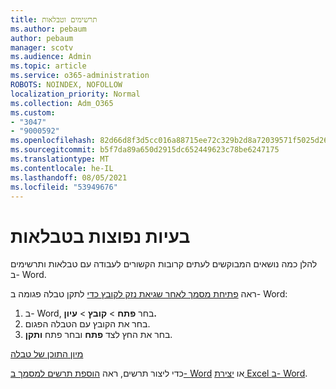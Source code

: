 ```yaml
---
title: תרשימים וטבלאות
ms.author: pebaum
author: pebaum
manager: scotv
ms.audience: Admin
ms.topic: article
ms.service: o365-administration
ROBOTS: NOINDEX, NOFOLLOW
localization_priority: Normal
ms.collection: Adm_O365
ms.custom:
- "3047"
- "9000592"
ms.openlocfilehash: 82d66d8f3d5cc016a88715ee72c329b2d8a72039571f5025d267339e9f3126a6
ms.sourcegitcommit: b5f7da89a650d2915dc652449623c78be6247175
ms.translationtype: MT
ms.contentlocale: he-IL
ms.lasthandoff: 08/05/2021
ms.locfileid: "53949676"
---
```

# <a name="common-issues-with-tables"></a>בעיות נפוצות בטבלאות 

להלן כמה נושאים המבוקשים לעתים קרובות הקשורים לעבודה עם טבלאות ותרשימים ב- Word.

ראה [פתיחת מסמך לאחר שגיאת נזק לקובץ כדי](https://support.office.com/article/47df9d48-2165-4411-a699-1786ac734bc3) לתקן טבלה פגומה ב- Word:

 1. ב- Word, בחר **פתח**  >  **קובץ**  >  **עיון.**
 2. בחר את הקובץ עם הטבלה הפגום.
 3. בחר את החץ לצד **פתח** ובחר פתח **ותקן**.

[מיון התוכן של טבלה](https://support.office.com/article/F8392477-4613-49CD-ABA6-7C2E48F1D91F)

כדי ליצור תרשים, ראה [הוספת תרשים למסמך ב- Word](https://support.office.com/article/ff48e3eb-5e04-4368-a39e-20df7c798932) או [יצירת Excel ב- Word](https://support.office.com/article/11A7D2F0-4487-4A9B-BBC6-D50916CD4A57).